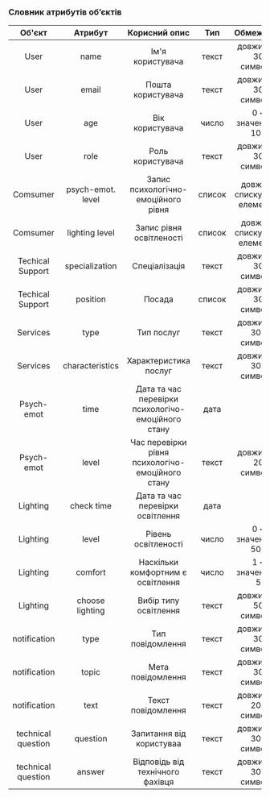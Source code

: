 ### Словник атрибутів об’єктів

|           Об'єкт           |         Атрибут          |                              Корисний опис                              |  Тип   |           Обмеження           |
| :------------------------: | :----------------------: | :---------------------------------------------------------------------: | :----: | :---------------------------: |
|            User            |           name           |                            Ім'я користувача                             | текст  |     довжина < 30 символів     |
|            User            |          email           |                            Пошта користувача                            | текст  |     довжина < 30 символів     |
|            User            |           age            |                             Вік користувача                             | число  |      0 < значення < 100       |
|            User            |           role           |                            Роль користувача                             | текст  |     довжина < 30 символів     |
|          Comsumer          |    psych-emot. level      |                  Запис психологічно-емоційного рівня                    | список | довжина списку == 3 елементів |
|          Comsumer          |        lighting level    |                      Запис рівня освітленості                      | список | довжина списку == 3 елементів |
|       Techical Support        |      specialization      |                          Спеціалізація                           | текст  |     довжина < 30 символів     |
|       Techical Support        |         position         |                             Посада                               | список |     довжина < 30 символів     |
| Services |    type     |                    Тип послуг                    | текст  |      довжина < 300 символів      |
| Services |    characteristics    | Характеристика послуг | текст  |      довжина < 300 символів      |
|         Psych-emot          |        time        |                  Дата та час перевірки психологічо-емоційного стану                  |  дата  |                               |
|         Psych-emot           |      level      |           Час перевірки рівня психологічо-емоційного стану           | текст  |     довжина < 20 символів     |
|         Lighting         |        check time        |                    Дата та час перевірки освітлення                    |  дата  |                               |
|         Lighting         |    level     |                Рівень освітленості                | число  |      0 < значення < 500      |
|         Lighting         |    comfort    | Наскільки комфортним є освітлення | число  |      1 < значення < 5      |
|         Lighting         |         choose lighting         |               Вибір типу освітлення               | текст  |     довжина < 50 символів       |
|        notification        |           type           |                            Тип повідомлення                             | текст  |     довжина < 30 символів     |
|        notification        |          topic           |                            Мета повідомлення                            | текст  |     довжина < 30 символів     |
|        notification        |           text           |                           Текст повідомлення                            | текст  |    довжина < 200 символів     |
|     technical question     |         question         |                        Запитання від користуваа                         | текст  |    довжина < 300 символів     |
|     technical question     |          answer          |                    Відповідь від технічного фахівця                     | текст  |    довжина < 300 символів     |
